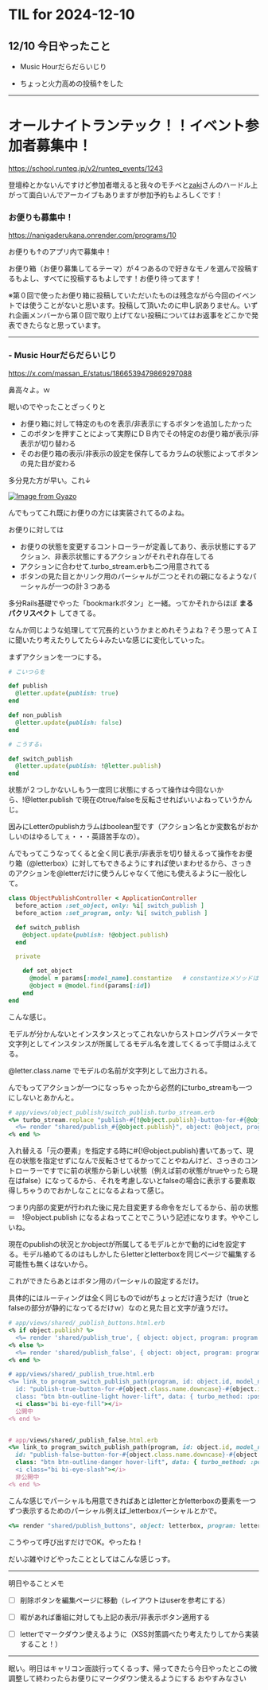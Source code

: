 # TIL for 2024-12-10

## 12/10 今日やったこと

- Music Hourだらだらいじり

- ちょっと火力高めの投稿↑をした


---

# オールナイトランテック！！イベント参加者募集中！

https://school.runteq.jp/v2/runteq_events/1243

登壇枠とかないんですけど参加者増えると我々のモチベと[zaki](https://chat.runteq.jp/runteq/channels/times_59b_yamazaki_hiroshi)さんのハードル上がって面白いんでアーカイブもありますが参加予約もよろしくです！


### お便りも募集中！

https://nanigaderukana.onrender.com/programs/10

お便りも↑のアプリ内で募集中！

お便り箱（お便り募集してるテーマ）が４つあるので好きなモノを選んで投稿するもよし、すべてに投稿するもよしです！お便り待ってます！

※第０回で使ったお便り箱に投稿していただいたものは残念ながら今回のイベントでは使うことがないと思います。投稿して頂いたのに申し訳ありません。いずれ企画メンバーから第０回で取り上げてない投稿についてはお返事をどこかで発表できたらなと思っています。


---

### - Music Hourだらだらいじり

https://x.com/massan_E/status/1866539479869297088

鼻高々よ。ｗ

眠いのでやったことざっくりと

- お便り箱に対して特定のものを表示/非表示にするボタンを追加したかった
- このボタンを押すことによって実際にＤＢ内でその特定のお便り箱が表示/非表示が切り替わる
- そのお便り箱の表示/非表示の設定を保存してるカラムの状態によってボタンの見た目が変わる

多分見た方が早い。これ↓ 

[![Image from Gyazo](https://i.gyazo.com/215a12495cb5517295d258dee8ee72aa.gif)](https://gyazo.com/215a12495cb5517295d258dee8ee72aa)

んでもってこれ既にお便りの方には実装されてるのよね。

お便りに対しては

- お便りの状態を変更するコントローラーが定義してあり、表示状態にするアクション、非表示状態にするアクションがそれぞれ存在してる
- アクションに合わせて.turbo_stream.erbも二つ用意されてる
- ボタンの見た目とかリンク用のパーシャルが二つとそれの親になるようなパーシャルが一つの計３つある

多分Rails基礎でやった「bookmarkボタン」と一緒。ってかそれからほぼ **まるパクリスペクト** してきてる。

なんか同じような処理してて冗長的というかまとめれそうよね？そう思ってＡＩに聞いたり考えたりしてたら↓みたいな感じに変化していった。

まずアクションを一つにする。

```Ruby
# こいつらを

def publish
  @letter.update(publish: true)
end

def non_publish
  @letter.update(publish: false)
end

# こうする↓

def switch_publish
  @letter.update(publish: !@letter.publish)
end
```

状態が２つしかないしもう一度同じ状態にするって操作は今回ないから、!@letter.publish で現在のtrue/falseを反転させればいいよねっていうかんじ。

因みにLetterのpublishカラムはboolean型です（アクション名とか変数名がおかしいのはゆるしてぇ・・・英語苦手なの）。

んでもってこうなってくると全く同じ表示/非表示を切り替えるって操作をお便り箱（@letterbox）に対してもできるようにすれば使いまわせるから、さっきのアクションを@letterだけに使うんじゃなくて他にも使えるように一般化して。

```Ruby
class ObjectPublishController < ApplicationController
  before_action :set_object, only: %i[ switch_publish ]
  before_action :set_program, only: %i[ switch_publish ]

  def switch_publish
    @object.update(publish: !@object.publish)
  end

  private

    def set_object
      @model = params[:model_name].constantize   # constantizeメソッドは文字列から判断してmodelを返してくれる
      @object = @model.find(params[:id])
    end
end
```

こんな感じ。

モデルが分かんないとインスタンスとってこれないからストロングパラメータで文字列としてインスタンスが所属してるモデル名を渡してくるって手間はふえてる。

@letter.class.name でモデルの名前が文字列として出力される。

んでもってアクションが一つになっちゃったから必然的にturbo_streamも一つにしないとあかんと。

```Ruby
# app/views/object_publish/switch_publish.turbo_stream.erb
<%= turbo_stream.replace "publish-#{!@object.publish}-button-for-#{@object.class.name.downcase}-#{@object.id}" do %>
  <%= render "shared/publish_#{@object.publish}", object: @object, program: @program %>
<% end %>
```

入れ替える「元の要素」を指定する時に#{!@object.publish}書いてあって、現在の状態を指定せずになんで反転させてるかってことやねんけど、さっきのコントローラーですでに前の状態から新しい状態（例えば前の状態がtrueやったら現在はfalse）になってるから、それを考慮しないとfalseの場合に表示する要素取得しちゃうのでおかしなことになるよねって感じ。

つまり内部の変更が行われた後に見た目変更する命令をだしてるから、前の状態　＝　!@object.publish になるよねってことでこういう記述になります。ややこしいね。

現在のpublishの状況とかobjectが所属してるモデルとかで動的にidを設定する。モデル絡めてるのはもしかしたらletterとletterboxを同じページで編集する可能性も無くはないから。

これができたらあとはボタン用のパーシャルの設定するだけ。

具体的にはルーティングは全く同じものでidがちょっとだけ違うだけ（trueとfalseの部分が静的になってるだけｗ）なのと見た目と文字が違うだけ。

```Ruby
# app/views/shared/_publish_buttons.html.erb
<% if object.publish? %>
  <%= render 'shared/publish_true', { object: object, program: program } %>
<% else %>
  <%= render 'shared/publish_false', { object: object, program: program } %>
<% end %>

# app/views/shared/_publish_true.html.erb
<%= link_to program_switch_publish_path(program, id: object.id, model_name: object.class.name),
  id: "publish-true-button-for-#{object.class.name.downcase}-#{object.id}",
  class: "btn btn-outline-light hover-lift", data: { turbo_method: :post } do %>
  <i class="bi bi-eye-fill"></i>
  公開中
<% end %>


# app/views/shared/_publish_false.html.erb
<%= link_to program_switch_publish_path(program, id: object.id, model_name: object.class.name),
  id: "publish-false-button-for-#{object.class.name.downcase}-#{object.id}",
  class: "btn btn-outline-danger hover-lift", data: { turbo_method: :post } do %>
  <i class="bi bi-eye-slash"></i>
  非公開中
<% end %>
```

こんな感じでパーシャルも用意できればあとはletterとかletterboxの要素を一つずつ表示するためのパーシャル例えば_letterboxパーシャルとかで。

```Ruby
<%= render "shared/publish_buttons", object: letterbox, program: letterbox.program %>
```

こうやって呼び出すだけでOK。やったね！

だいぶ雑やけどやったこととしてはこんな感じっす。


---

明日やることメモ

- [ ] 削除ボタンを編集ページに移動（レイアウトはuserを参考にする）

- [ ] 暇があれば番組に対しても上記の表示/非表示ボタン適用する

- [ ] letterでマークダウン使えるように（XSS対策調べたり考えたりしてから実装すること！）

---

眠い。明日はキャリコン面談行ってくるっす、帰ってきたら今日やったとこの微調整して終わったらお便りにマークダウン使えるようにする
おやすみなさい
